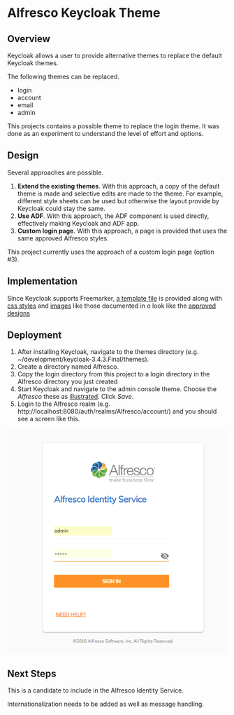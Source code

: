 # Alfresco Keycloak Theme

## Overview

Keycloak allows a user to provide alternative themes to replace the default
Keycloak themes.

The following themes can be replaced.
 
* login
* account
* email
* admin 
 
This projects contains a possible theme to replace the login theme.  It was done as an experiment to understand the level of effort and options.

## Design

Several approaches are possible.  
1. **Extend the existing themes**.  With this approach, a copy of the default theme is made and selective
edits are made to the theme.  For example, different style sheets can be
used but otherwise the layout provide by Keycloak could stay the same.
2. **Use ADF**.  With this approach, the ADF component is used directly, effectively making Keycloak 
and ADF app.
3. **Custom login page**.  With this approach, a page is provided that uses the same approved Alfresco
styles.

This project currently uses the approach of a custom login page (option #3).

## Implementation

Since Keycloak supports Freemarker, [a template file](./login/login.ftl) is provided along with 
[css styles](./login/resources/css/styles.css) and [images](./login/resources/img) like those documented in o look like the [approved designs](https://app.zeplin.io/project/57d69ef9c8a62bb604985525/screen/5a4dfb3c92a348c3fbe1c586)

## Deployment

1. After installing Keycloak, navigate to the themes directory (e.g. ~/development/keycloak-3.4.3.Final/themes).
2. Create a directory named Alfresco.  
3. Copy the login directory from this project to a login directory in the Alfresco directory you 
just created
4. Start Keycloak and navigate to the admin console theme.  Choose the *Alfresco*
these as [illustrated](./screen-captures/admin-console-themes.png).  Click *Save*.
5. Login to the Alfresco realm (e.g. http://localhost:8080/auth/realms/Alfresco/account/) and
you should see a screen like this.

![](screen-captures/example-login.png)

## Next Steps

This is a candidate to include in the Alfresco Identity Service.  

Internationalization needs to be added as well as message handling.

